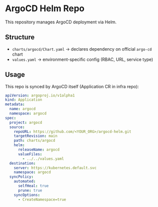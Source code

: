 # ArgoCD Helm Repo

This repository manages ArgoCD deployment via Helm.

## Structure
- `charts/argocd/Chart.yaml` → declares dependency on official `argo-cd` chart
- `values.yaml` → environment-specific config (RBAC, URL, service type)

## Usage
This repo is synced by ArgoCD itself (Application CR in infra repo):

```yaml
apiVersion: argoproj.io/v1alpha1
kind: Application
metadata:
  name: argocd
  namespace: argocd
spec:
  project: argocd
  source:
    repoURL: https://github.com/<YOUR_ORG>/argocd-helm.git
    targetRevision: main
    path: charts/argocd
    helm:
      releaseName: argocd
      valueFiles:
        - ../../values.yaml
  destination:
    server: https://kubernetes.default.svc
    namespace: argocd
  syncPolicy:
    automated:
      selfHeal: true
      prune: true
    syncOptions:
      - CreateNamespace=true
